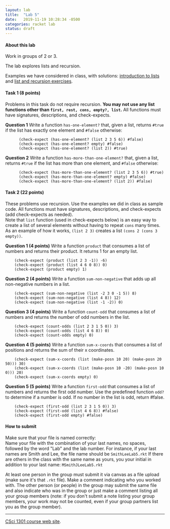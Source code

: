 ```yaml
---
layout: lab
title:  "Lab 5"
date:   2019-11-19 10:28:34 -0500
categories: racket lab
status: draft
---
```


#### About this lab

Work in groups of 2 or 3.

The lab explores lists and recursion.

Examples we have considered in class, with solutions: [introduction to
lists](../examples/lists-solutions.rkt) and [list and recursion
exercises](../examples/lists-exercises-solutions.rkt).

#### Task 1 (8 points)

Problems in this task do not require recursion. **You may not use any
list functions other than `first, rest, cons, empty?, list`.** All
functions must have signatures, descriptions, and check-expects.

**Question 1** Write a function `has-one-element?` that, given a list,
returns `#true` if the list has exactly one element and `#false`
otherwise:

          (check-expect (has-one-element? (list 2 3 5 6)) #false)
          (check-expect (has-one-element? empty) #false)
          (check-expect (has-one-element? (list 2)) #true)


**Question 2** Write a function `has-more-than-one-element?` that, given
a list, returns `#true` if the list has more than one element, and
`#false` otherwise:

          (check-expect (has-more-than-one-element? (list 2 3 5 6)) #true)
          (check-expect (has-more-than-one-element? empty) #false)
          (check-expect (has-more-than-one-element? (list 2)) #false)


#### Task 2 (22 points)

These problems use recursion. Use the examples we did in class as sample
code. All functions must have signatures, descriptions, and
check-expects (add check-expects as needed).\
Note that `list` function (used in check-expects below) is an easy way
to create a list of several elements without having to repeat `cons`
many times. As an example of how it works, `(list 2 3)` creates a list
`(cons 2 (cons 3 empty))`.

**Question 1 (4 points)** Write a function `product` that consumes a
list of numbers and returns their product. It returns 1 for an empty
list.

        (check-expect (product (list 2 3 -1)) -6)
        (check-expect (product (list 4 6 0 8)) 0)
        (check-expect (product empty) 1)

**Question 2 (4 points)** Write a function `sum-non-negative` that adds
up all non-negative numbers in a list.

        (check-expect (sum-non-negative (list -2 3 0 -1 5)) 8)
        (check-expect (sum-non-negative (list 4 8)) 12)
        (check-expect (sum-non-negative (list -1 -2)) 0)

**Question 3 (4 points)** Write a function `count-odd` that consumes a
list of numbers and returns the number of odd numbers in the list.

        (check-expect (count-odds (list 2 3 1 5 0)) 3)
        (check-expect (count-odds (list 4 6 8)) 0)
        (check-expect (count-odds empty) 0)

**Question 4 (5 points)** Write a function `sum-x-coords` that consumes
a list of positions and returns the sum of their x coordinates.

        (check-expect (sum-x-coords (list (make-posn 10 20) (make-posn 20 50))) 30)
        (check-expect (sum-x-coords (list (make-posn 10 -20) (make-posn 10 0))) 20)
        (check-expect (sum-x-coords empty) 0)

**Question 5 (5 points)** Write a function `first-odd` that consumes a
list of numbers and returns the first odd number. Use the predefined
function `odd?` to determine if a number is odd. If no number in the
list is odd, return \#false.

        (check-expect (first-odd (list 2 3 1 5 0)) 3)
        (check-expect (first-odd (list 4 6 8)) #false)
        (check-expect (first-odd empty) #false)

#### How to submit

Make sure that your file is named correctly:\
Name your file with the combination of your last names, no spaces,
followed by the word \"Lab\" and the lab number. For instance, if your
last names are Smith and Lee, the file name should be `SmithLeeLab5.rkt`
If there are others in the class with the same name as yours, you your
initial in addition to your last name: `MSmithJLeeLab5.rkt`

At least one person in the group must submit it via canvas as a file
upload (make sure it\'s that `.rkt` file). Make a comment indicating who
you worked with. The other person (or people) in the group may submit
the same file and also indicate who was in the group or just make a
comment listing all your group members (note: if you don\'t submit a
note listing your group members, your work may not be counted, even if
your group partners list you as the group member).

------------------------------------------------------------------------

[CSci 1301 course web site](../index.html).
